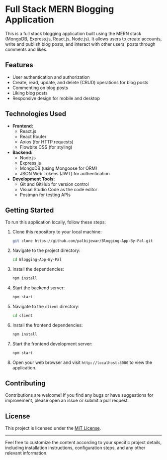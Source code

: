 # Full Stack MERN Blogging Application

This is a full stack blogging application built using the MERN stack (MongoDB, Express.js, React.js, Node.js). It allows users to create accounts, write and publish blog posts, and interact with other users' posts through comments and likes.

## Features

- User authentication and authorization
- Create, read, update, and delete (CRUD) operations for blog posts
- Commenting on blog posts
- Liking blog posts
- Responsive design for mobile and desktop

## Technologies Used

- **Frontend:**
  - React.js
  - React Router
  - Axios (for HTTP requests)
  - Flowbite CSS (for styling)
- **Backend:**
  - Node.js
  - Express.js
  - MongoDB (using Mongoose for ORM)
  - JSON Web Tokens (JWT) for authentication
- **Development Tools:**
  - Git and GitHub for version control
  - Visual Studio Code as the code editor
  - Postman for testing APIs

## Getting Started

To run this application locally, follow these steps:

1. Clone this repository to your local machine:

   ```bash
   git clone https://github.com/palbijewar/Blogging-App-By-Pal.git
   ```

2. Navigate to the project directory:

   ```bash
   cd Blogging-App-By-Pal
   ```

3. Install the dependencies:

   ```bash
   npm install
   ```

4. Start the backend server:

   ```bash
   npm start
   ```

5. Navigate to the `client` directory:

   ```bash
   cd client
   ```

6. Install the frontend dependencies:

   ```bash
   npm install
   ```

7. Start the frontend development server:

   ```bash
   npm start
   ```

8. Open your web browser and visit `http://localhost:3000` to view the application.

## Contributing

Contributions are welcome! If you find any bugs or have suggestions for improvement, please open an issue or submit a pull request.

## License

This project is licensed under the [MIT License](LICENSE).

---

Feel free to customize the content according to your specific project details, including installation instructions, configuration steps, and any other relevant information.
